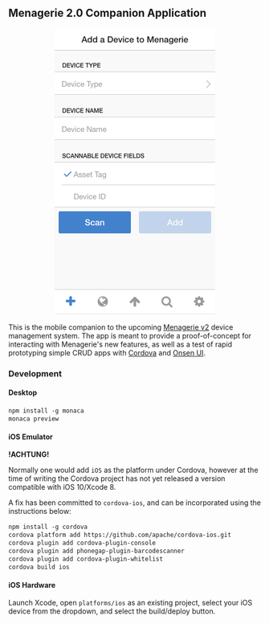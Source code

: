 ## Menagerie 2.0 Companion Application

<div style="text-align:center"><img src="menagerie-frontend.png"/></div>

This is the mobile companion to the upcoming [Menagerie v2] device management
system. The app is meant to provide a proof-of-concept for interacting with
Menagerie's new features, as well as a test of rapid prototyping simple CRUD
apps with [Cordova] and [Onsen UI].

[Menagerie v2]: https://github.com/goliatone/menagerie
[Cordova]: https://cordova.apache.org/
[Onsen UI]: https://onsen.io/

### Development

#### Desktop

```
npm install -g monaca
monaca preview
```

#### iOS Emulator

**!ACHTUNG!**

Normally one would add `iOS` as the platform under Cordova, however at the time
of writing the Cordova project has not yet released a version compatible with 
iOS 10/Xcode 8.

A fix has been committed to `cordova-ios`, and can be incorporated using the
instructions below:

```
npm install -g cordova
cordova platform add https://github.com/apache/cordova-ios.git
cordova plugin add cordova-plugin-console
cordova plugin add phonegap-plugin-barcodescanner
cordova plugin add cordova-plugin-whitelist
cordova build ios
```

#### iOS Hardware

Launch Xcode, open `platforms/ios` as an existing project, select your iOS 
device from the dropdown, and select the build/deploy button.
